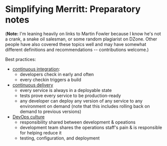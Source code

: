 # Simplifying Merritt: Preparatory notes

(**Note:** I'm leaning heavily on links to Martin Fowler because I know he's
not a crank, a snake oil salesman, or some random plagiarist on DZone. Other
people have also covered these topics well and may have somewhat different
definitions and recommendations -- contributions welcome.)

Best practices:

- [continuous integration](https://martinfowler.com/articles/continuousIntegration.html):
  - developers check in early and often
  - every checkin triggers a build
- [continuous delivery](https://martinfowler.com/bliki/ContinuousDelivery.html)
  - every service is always in a deployable state
  - tests prove every service to be production-ready
  - any developer can deploy any version of any service to any environment on demand
    (note that this includes rolling back on demand to previous versions)
- [DevOps culture](https://martinfowler.com/bliki/DevOpsCulture.html)
  - responsibility shared between development & opeations
  - development team shares the operations staff's pain & is responsible
    for helping reduce it
  - testing, configuration, and deployment
